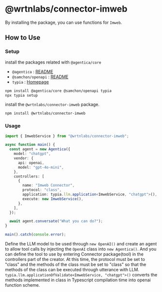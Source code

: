 # @wrtnlabs/connector-imweb

By installing the package, you can use functions for `Imweb`.

## How to Use

### Setup

install the packages related with `@agentica/core`

- `@agentica` : [README](https://github.com/wrtnlabs/agentica)
- `@samchon/openapi` : [README](https://github.com/samchon/openapi)
- `typia` : [Homepage](https://typia.io/)

```bash
npm install @agentica/core @samchon/openapi typia
npx typia setup
```

install the `@wrtnlabs/connector-imweb` package.

```bash
npm install @wrtnlabs/connector-imweb
```

### Usage

```ts
import { ImwebService } from "@wrtnlabs/connector-imweb";

async function main() {
  const agent = new Agentica({
    model: "chatgpt",
    vendor: {
      api: openai,
      model: "gpt-4o-mini",
    },
    controllers: [
      {
        name: "Imweb Connector",
        protocol: "class",
        application: typia.llm.application<ImwebService, "chatgpt">(),
        execute: new ImwebService(),
      },
    ],
  });

  await agent.conversate("What you can do?");
}

main().catch(console.error);
```

Define the LLM model to be used through `new OpenAI()` and create an agent to allow tool calls by injecting the `OpenAI` class into `new Agentica()`. And you can define the tool to use by entering Connector package(tool) in the controllers part of the creator. At this time, the protocol must be set to "class" and the methods of the class must be set to "class" so that the methods of the class can be executed through utterance with LLM. `typia.llm.applicationOfValidate<ImwebService, "chatgpt">()` converts the methods implemented in class in Typescript compilation time into openai function scheme.
